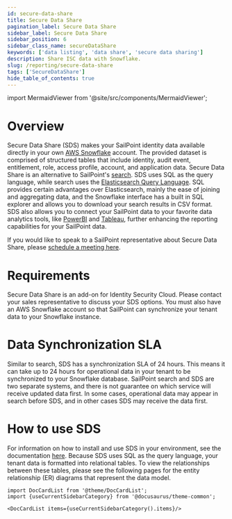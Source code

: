 ```yaml
---
id: secure-data-share
title: Secure Data Share
pagination_label: Secure Data Share
sidebar_label: Secure Data Share
sidebar_position: 6
sidebar_class_name: secureDataShare
keywords: ['data listing', 'data share', 'secure data sharing']
description: Share ISC data with Snowflake.
slug: /reporting/secure-data-share
tags: ['SecureDataShare']
hide_table_of_contents: true
---
```


import MermaidViewer from '@site/src/components/MermaidViewer';

# Overview

Secure Data Share (SDS) makes your SailPoint identity data available directly in your own [AWS Snowflake](https://aws.amazon.com/financial-services/partner-solutions/snowflake/) account. The provided dataset is comprised of structured tables that include identity, audit event, entitlement, role, access profile, account, and application data. Secure Data Share is an alternative to SailPoint's [search](https://documentation.sailpoint.com/saas/help/search/index.html). SDS uses SQL as the query language, while search uses the [Elasticsearch Query Language](https://www.elastic.co/guide/en/elasticsearch/reference/current/query-dsl.html). SQL provides certain advantages over Elasticsearch, mainly the ease of joining and aggregating data, and the Snowflake interface has a built in SQL explorer and allows you to download your search results in CSV format. SDS also allows you to connect your SailPoint data to your favorite data analytics tools, like [PowerBI](https://learn.microsoft.com/en-us/power-bi/connect-data/service-connect-snowflake) and [Tableau](https://help.tableau.com/current/pro/desktop/en-us/examples_snowflake.htm), further enhancing the reporting capabilities for your SailPoint data.

If you would like to speak to a SailPoint representative about Secure Data Share, please [schedule a meeting here](https://calendly.com/jordan-mandernach/secure_data_share).

# Requirements

Secure Data Share is an add-on for Identity Security Cloud. Please contact your sales representative to discuss your SDS options. You must also have an AWS Snowflake account so that SailPoint can synchronize your tenant data to your Snowflake instance.

# Data Synchronization SLA

Similar to search, SDS has a synchronization SLA of 24 hours. This means it can take up to 24 hours for operational data in your tenant to be synchronized to your Snowflake database. SailPoint search and SDS are two separate systems, and there is not guarantee on which service will receive updated data first. In some cases, operational data may appear in search before SDS, and in other cases SDS may receive the data first.

# How to use SDS

For information on how to install and use SDS in your environment, see the documentation [here](https://documentation.sailpoint.com/saas/help/secure_data_share/secure_data_share.html). Because SDS uses SQL as the query language, your tenant data is formatted into relational tables. To view the relationships between these tables, please see the following pages for the entity relationship (ER) diagrams that represent the data model.

```mdx-code-block
import DocCardList from '@theme/DocCardList';
import {useCurrentSidebarCategory} from '@docusaurus/theme-common';

<DocCardList items={useCurrentSidebarCategory().items}/>
```
